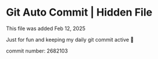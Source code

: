 # Git Auto Commit | Hidden File

This file was added Feb 12, 2025

Just for fun and keeping my daily git commit active 🤪

commit number: 2682103
